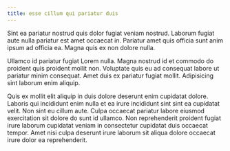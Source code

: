 ```yaml
---
title: esse cillum qui pariatur duis
---
```


Sint ea pariatur nostrud quis dolor fugiat veniam nostrud. Laborum fugiat aute nulla pariatur est amet occaecat in. Pariatur amet quis officia sunt anim ipsum ad officia ea. Magna quis ex non dolore nulla.

Ullamco id pariatur fugiat Lorem nulla. Magna nostrud id et commodo do proident quis proident mollit non. Voluptate quis eu ad consequat labore ut pariatur minim consequat. Amet duis ex pariatur fugiat mollit. Adipisicing sint laborum enim aliquip.

Quis ex mollit elit aliquip in duis dolore deserunt enim cupidatat dolore. Laboris qui incididunt enim nulla et ea irure incididunt sint sint ea cupidatat velit. Non sint eu cillum aute. Culpa occaecat pariatur labore eiusmod exercitation sit dolore do sunt id ullamco. Non reprehenderit proident fugiat irure laborum cupidatat veniam in consectetur cupidatat duis occaecat tempor. Amet nisi culpa deserunt irure laborum sit aliqua dolore occaecat irure dolor ea reprehenderit.